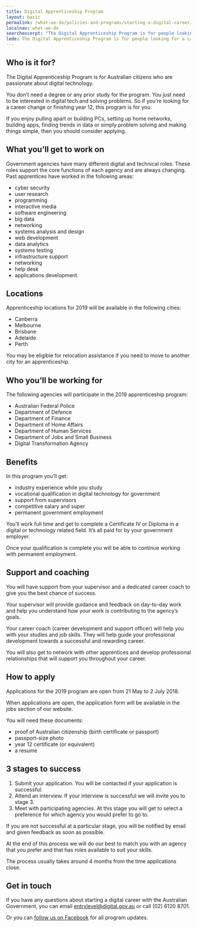 ```yaml
---
title: Digital Apprenticeship Program
layout: basic
permalink: /what-we-do/policies-and-programs/starting-a-digital-career/apprenticeship/
localnav: what-we-do
searchexcerpt: "The Digital Apprenticeship Program is for people looking for a career change or finishing year 12."
lede: The Digital Apprenticeship Program is for people looking for a career change or finishing year 12. You’ll get to work with digital technologies and solve problems for things that matter. No degree necessary.
---
```


## Who is it for?

The Digital Apprenticeship Program is for Australian citizens who are passionate about digital technology.

You don’t need a degree or any prior study for the program. You just need to be interested in digital tech and solving problems. So if you’re looking for a career change or finishing year 12, this program is for you.

If you enjoy pulling apart or building PCs, setting up home networks, building apps, finding trends in data or simply problem solving and making things simple, then you should consider applying.

## What you’ll get to work on

Government agencies have many different digital and technical roles. These roles support the core functions of each agency and are always changing. Past apprentices have worked in the following areas:

- cyber security
- user research
- programming
- interactive media
- software engineering
- big data
- networking
- systems analysis and design
- web development
- data analytics
- systems testing
- infrastructure support
- networking
- help desk
- applications development.

## Locations

Apprenticeship locations for 2019 will be available in the following cities:

- Canberra
- Melbourne
- Brisbane
- Adelaide
- Perth

You may be eligible for relocation assistance if you need to move to another city for an apprenticeship.

## Who you’ll be working for

The following agencies will participate in the 2019 apprenticeship program:

- Australian Federal Police
- Department of Defence
- Department of Finance
- Department of Home Affairs
- Department of Human Services
- Department of Jobs and Small Business
- Digital Transformation Agency

## Benefits

In this program you’ll get:

- industry experience while you study
- vocational qualification in digital technology for government
- support from supervisors
- competitive salary and super
- permanent government employment

You’ll work full time and get to complete a Certificate IV or Diploma in a digital or technology related field. It’s all paid for by your government employer.

Once your qualification is complete you will be able to continue working with permanent employment.

## Support and coaching

You will have support from your supervisor and a dedicated career coach to give you the best chance of success.

Your supervisor will provide guidance and feedback on day-to-day work and help you understand how your work is contributing to the agency’s goals.

Your career coach (career development and support officer) will help you with your studies and job skills. They will help guide your professional development towards a successful and rewarding career.

You will also get to network with other apprentices and develop professional relationships that will support you throughout your career.  

## How to apply

Applications for the 2019 program are open from 21 May to 2 July 2018.

When applications are open, the application form will be available in the jobs section of our website.

You will need these documents:

- proof of Australian citizenship (birth certificate or passport)
- passport-size photo
- year 12 certificate (or equivalent)   
- a resume

## 3 stages to success

1. Submit your application. You will be contacted if your application is successful.
2. Attend an interview. If your interview is successful we will invite you to stage 3.
3. Meet with participating agencies. At this stage you will get to select a preference for which agency you would prefer to go to.

If you are not successful at a particular stage, you will be notified by email and given feedback as soon as possible.

At the end of this process we will do our best to match you with an agency that you prefer and that has roles available to suit your skills.

The process usually takes around 4 months from the time applications close.     

## Get in touch

If you have any questions about starting a digital career with the Australian Government, you can email [entrylevel@digital.gov.au](mailto:entrylevel@digital.gov.au) or call (02) 6120 8701.

Or you can [follow us on Facebook](https://www.facebook.com/digitalentrylevel/) for all program updates.  
